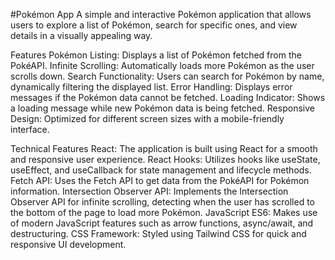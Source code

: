 #Pokémon App
A simple and interactive Pokémon application that allows users to explore a list of Pokémon, search for specific ones, and view details in a visually appealing way.

Features
Pokémon Listing: Displays a list of Pokémon fetched from the PokéAPI.
Infinite Scrolling: Automatically loads more Pokémon as the user scrolls down.
Search Functionality: Users can search for Pokémon by name, dynamically filtering the displayed list.
Error Handling: Displays error messages if the Pokémon data cannot be fetched.
Loading Indicator: Shows a loading message while new Pokémon data is being fetched.
Responsive Design: Optimized for different screen sizes with a mobile-friendly interface.

Technical Features
React: The application is built using React for a smooth and responsive user experience.
React Hooks: Utilizes hooks like useState, useEffect, and useCallback for state management and lifecycle methods.
Fetch API: Uses the Fetch API to get data from the PokéAPI for Pokémon information.
Intersection Observer API: Implements the Intersection Observer API for infinite scrolling, detecting when the user has scrolled to the bottom of the page to load more Pokémon.
JavaScript ES6: Makes use of modern JavaScript features such as arrow functions, async/await, and destructuring.
CSS Framework: Styled using Tailwind CSS for quick and responsive UI development.

